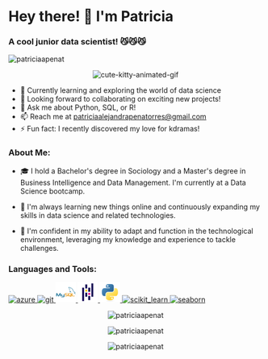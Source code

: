 <p align="center">
  <h1 align="left">Hey there! 👋 I'm Patricia</h1>
  <h3 align="left">A cool junior data scientist! 😼😼😼 </h3>

  <p align="left"> <img src="https://komarev.com/ghpvc/?username=patriciaapenat&label=Profile%20views&color=0e75b6&style=flat" alt="patriciaapenat" /> </p>

  <p align="center">
    <img src="https://github.com/patriciaapenat/patriciaapenat/assets/111457653/53734f86-7407-443f-882c-bbb45675a350" alt="cute-kitty-animated-gif" width="300" />
  </p>
 

  - 🌱 Currently learning and exploring the world of data science
  - 👯 Looking forward to collaborating on exciting new projects!
  - 💬 Ask me about Python, SQL, or R!
  - 📫 Reach me at patriciaalejandrapenatorres@gmail.com
  - ⚡ Fun fact: I recently discovered my love for kdramas!

  <h3 align="left">About Me:</h3>

  - 🎓 I hold a Bachelor's degree in Sociology and a Master's degree in Business Intelligence and Data Management. I'm currently at a Data Science bootcamp.

  - 🔭 I'm always learning new things online and continuously expanding my skills in data science and related technologies.

  - 💪 I'm confident in my ability to adapt and function in the technological environment, leveraging my knowledge and experience to tackle challenges.

  <h3 align="left">Languages and Tools:</h3>
  <p align="left">
    <a href="https://azure.microsoft.com/en-in/" target="_blank" rel="noreferrer">
      <img src="https://www.vectorlogo.zone/logos/microsoft_azure/microsoft_azure-icon.svg" alt="azure" width="40" height="40"/>
    </a>
    <a href="https://git-scm.com/" target="_blank" rel="noreferrer">
      <img src="https://www.vectorlogo.zone/logos/git-scm/git-scm-icon.svg" alt="git" width="40" height="40"/>
    </a>
    <a href="https://www.mysql.com/" target="_blank" rel="noreferrer">
      <img src="https://raw.githubusercontent.com/devicons/devicon/master/icons/mysql/mysql-original-wordmark.svg" alt="mysql" width="40" height="40"/>
    </a>
    <a href="https://pandas.pydata.org/" target="_blank" rel="noreferrer">
      <img src="https://raw.githubusercontent.com/devicons/devicon/2ae2a900d2f041da66e950e4d48052658d850630/icons/pandas/pandas-original.svg" alt="pandas" width="40" height="40"/>
    </a>
    <a href="https://www.python.org" target="_blank" rel="noreferrer">
      <img src="https://raw.githubusercontent.com/devicons/devicon/master/icons/python/python-original.svg" alt="python" width="40" height="40"/>
    </a>
    <a href="https://scikit-learn.org/" target="_blank" rel="noreferrer">
      <img src="https://upload.wikimedia.org/wikipedia/commons/0/05/Scikit_learn_logo_small.svg" alt="scikit_learn" width="40" height="40"/>
    </a>
    <a href="https://seaborn.pydata.org/" target="_blank" rel="noreferrer">
      <img src="https://seaborn.pydata.org/_images/logo-mark-lightbg.svg" alt="seaborn" width="40" height="40"/>
    </a>
  </p>

  <p align="center">
    <img src="https://github-readme-stats.vercel.app/api/top-langs?username=patriciaapenat&show_icons=true&locale=en&layout=compact&theme=midnight-purple" alt="patriciaapenat" />
  </p>

  <p align="center">
    <img src="https://github-readme-stats.vercel.app/api?username=patriciaapenat&show_icons=true&locale=en&theme=midnight-purple" alt="patriciaapenat" />
  </p>

  <p align="center">
    <img src="https://github-readme-streak-stats.herokuapp.com/?user=patriciaapenat&theme=midnight-purple" alt="patriciaapenat" />
  </p>
</p>
